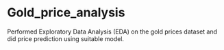 # Gold_price_analysis
Performed Exploratory Data Analysis (EDA) on the gold prices dataset and did price prediction using suitable model.
